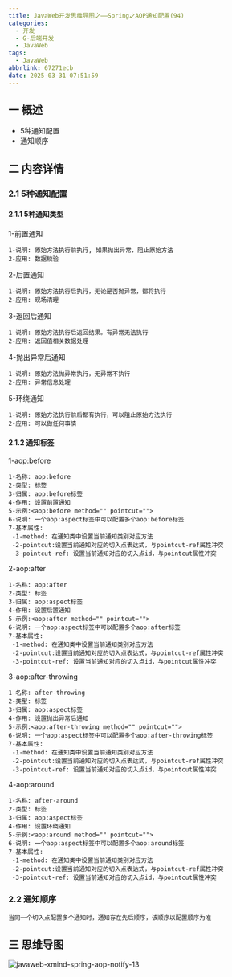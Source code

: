 ```yaml
---
title: JavaWeb开发思维导图之——Spring之AOP通知配置(94)
categories:
  - 开发
  - G-后端开发
  - JavaWeb
tags:
  - JavaWeb
abbrlink: 67271ecb
date: 2025-03-31 07:51:59
---
```

## 一 概述

* 5种通知配置
* 通知顺序

<!--more-->

## 二 内容详情

### 2.1 5种通知配置

#### 2.1.1 5种通知类型

1-前置通知

```
1-说明: 原始方法执行前执行, 如果抛出异常，阻止原始方法
2-应用: 数据校验
```

2-后置通知

```
1-说明: 原始方法执行后执行，无论是否抛异常，都将执行
2-应用: 现场清理
```

3-返回后通知

```
1-说明: 原始方法执行后返回结果。有异常无法执行
2-应用: 返回值相关数据处理
```

4-抛出异常后通知

```
1-说明: 原始方法抛异常执行，无异常不执行
2-应用: 异常信息处理
```

5-环绕通知

```
1-说明: 原始方法执行前后都有执行，可以阻止原始方法执行
2-应用: 可以做任何事情
```

#### 2.1.2  通知标签

1-aop:before

```
1-名称: aop:before
2-类型: 标签
3-归属: aop:before标签
4-作用: 设置前置通知
5-示例:<aop:before method="" pointcut="">
6-说明: 一个aop:aspect标签中可以配置多个aop:before标签
7-基本属性:
 -1-method: 在通知类中设置当前通知类别对应方法
 -2-pointcut:设置当前通知对应的切入点表达式，与pointcut-ref属性冲突
 -3-pointcut-ref: 设置当前通知对应的切入点id，与pointcut属性冲突
```

2-aop:after

```
1-名称: aop:after
2-类型: 标签
3-归属: aop:aspect标签
4-作用: 设置后置通知
5-示例:<aop:after method="" pointcut="">
6-说明: 一个aop:aspect标签中可以配置多个aop:after标签
7-基本属性:
 -1-method: 在通知类中设置当前通知类别对应方法
 -2-pointcut:设置当前通知对应的切入点表达式，与pointcut-ref属性冲突
 -3-pointcut-ref: 设置当前通知对应的切入点id，与pointcut属性冲突
```

3-aop:after-throwing

```
1-名称: after-throwing
2-类型: 标签
3-归属: aop:aspect标签
4-作用: 设置抛出异常后通知
5-示例:<aop:after-throwing method="" pointcut="">
6-说明: 一个aop:aspect标签中可以配置多个aop:after-throwing标签
7-基本属性:
 -1-method: 在通知类中设置当前通知类别对应方法
 -2-pointcut:设置当前通知对应的切入点表达式，与pointcut-ref属性冲突
 -3-pointcut-ref: 设置当前通知对应的切入点id，与pointcut属性冲突
```

4-aop:around

```
1-名称: after-around
2-类型: 标签
3-归属: aop:aspect标签
4-作用: 设置环绕通知
5-示例:<aop:around method="" pointcut="">
6-说明: 一个aop:aspect标签中可以配置多个aop:around标签
7-基本属性:
 -1-method: 在通知类中设置当前通知类别对应方法
 -2-pointcut:设置当前通知对应的切入点表达式，与pointcut-ref属性冲突
 -3-pointcut-ref: 设置当前通知对应的切入点id，与pointcut属性冲突
```

### 2.2 通知顺序

```
当同一个切入点配置多个通知时，通知存在先后顺序，该顺序以配置顺序为准
```

## 三 思维导图

![javaweb-xmind-spring-aop-notify-13][1]



[1]:https://cdn.jsdelivr.net/gh/PGzxc/CDN/blog-java/javaweb-xmind-spring-aop-notify-13.png